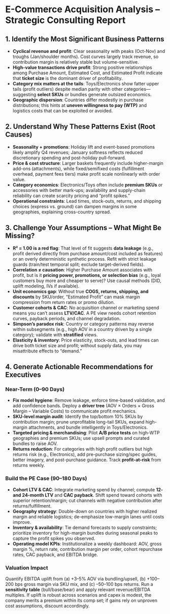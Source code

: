 
# E-Commerce Acquisition Analysis – Strategic Consulting Report

## 1. Identify the Most Significant Business Patterns
- **Cyclical revenue and profit**: Clear seasonality with peaks (Oct-Nov) and troughs (Jan/shoulder months). Cost curves largely track revenue, so contribution margin is relatively stable but volume-sensitive.  
- **High-value transactions drive profit**: Strong positive relationships among Purchase Amount, Estimated Cost, and Estimated Profit indicate that **ticket size** is the dominant driver of profitability.  
- **Category mix matters at the tails**: Toys/Electronics show fatter upper tails (profit outliers) despite median parity with other categories—suggesting **select SKUs** or bundles generate outsized economics.  
- **Geographic dispersion**: Countries differ modestly in purchase distributions; this hints at **uneven willingness to pay (WTP)** and logistics costs that can be exploited or avoided.

## 2. Understand Why These Patterns Exist (Root Causes)
- **Seasonality + promotions**: Holiday lift and event-based promotions likely amplify Q4 revenues; January softness reflects reduced discretionary spending and post-holiday pull-forward.  
- **Price & cost structure**: Larger baskets frequently include higher-margin add-ons (attachments), while fixed/semifixed costs (fulfillment overhead, payment fees tiers) make profit scale nonlinearly with order value.  
- **Category economics**: Electronics/Toys often include **premium SKUs** or accessories with better mark-ups; availability and supply-chain reliability can create scarcity pricing and “profit spikes.”  
- **Operational constraints**: Lead times, stock-outs, returns, and shipping choices (express vs. ground) can dampen margins in some geographies, explaining cross-country spread.

## 3. Challenge Your Assumptions – What Might Be Missing?
- **R² = 1.00 is a red flag**: That level of fit suggests **data leakage** (e.g., profit derived directly from purchase amount/cost included as features) or an overly deterministic synthetic process. Refit with strict leakage guards (train/test temporal split; exclude target-derived fields).  
- **Correlation ≠ causation**: Higher Purchase Amount associates with profit, but is it **pricing power, promotions, or selection bias** (e.g., loyal customers buy more and cheaper to serve)? Use causal methods (DID, uplift modeling, IVs if available).  
- **Unit economics gap**: Without true **COGS, returns, shipping, and discounts** by SKU/order, “Estimated Profit” can mask margin compression from return rates or promo dilution.  
- **Customer cohorts & CAC**: No acquisition channel or marketing spend means you can’t assess **LTV/CAC**. A PE view needs cohort retention curves, payback periods, and channel degradation.  
- **Simpson’s paradox risk**: Country or category patterns may reverse within subsegments (e.g., high AOV in a country driven by a single category); validate with **stratified** views.  
- **Elasticity & inventory**: Price elasticity, stock-outs, and lead times can drive both ticket size and profit; without supply data, you may misattribute effects to “demand.”

## 4. Generate Actionable Recommendations for Executives

### Near-Term (0–90 Days)
- **Fix model hygiene**: Remove leakage, enforce time-based validation, and add confidence bands. Deploy a **driver tree** (AOV × Orders × Gross Margin – Variable Costs) to communicate profit mechanics.  
- **SKU-level margin audit**: Identify the top/bottom 10% SKUs by contribution margin; prune unprofitable long-tail SKUs, expand high-margin attachments, and bundle intelligently in Toys/Electronics.  
- **Targeted pricing & merchandising**: Pilot **A/B price tests** on high-WTP geographies and premium SKUs; use upsell prompts and curated bundles to raise AOV.  
- **Returns reduction**: For categories with high profit outliers but high returns risk (e.g., Electronics), add pre-purchase sizing/spec guides, better imagery, and post-purchase guidance. Track **profit-at-risk** from returns weekly.

### Build the PE Case (90–180 Days)
- **Cohort LTV & CAC**: Integrate marketing spend by channel; compute **12- and 24-month LTV** and **CAC payback**. Shift spend toward cohorts with superior retention/margin; cut channels with negative contribution after returns/fulfillment.  
- **Geography strategy**: Double-down on countries with higher realized margin and reliable logistics; de-emphasize low-margin lanes until costs improve.  
- **Inventory & availability**: Tie demand forecasts to supply constraints; prioritize inventory for high-margin bundles during seasonal peaks to capture the profit spikes you observed.  
- **Operating model KPIs**: Institutionalize a weekly dashboard: AOV, gross margin %, return rate, contribution margin per order, cohort repurchase rates, CAC payback, and EBITDA bridge.  

### Valuation Impact
Quantify EBITDA uplift from (a) +3–5% AOV via bundling/upsell, (b) +100–200 bps gross margin via SKU mix, and (c) –50–100 bps returns. Run a **sensitivity table** (bull/base/bear) and apply relevant revenue/EBITDA multiples. If uplift is robust across scenarios and capex is modest, the company merits a premium within its comp set; if gains rely on unproven cost assumptions, discount accordingly.

